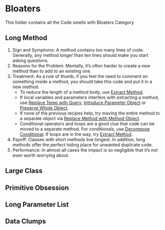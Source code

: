 # Bloaters

This folder contains all the Code smells with Bloaters Category

## Long Method

1. Sign and Symptoms: A method contains too many lines of code. Generally, any method longer than ten lines should make you start asking questions.
2. Reasons for the Problem: Mentally, it’s often harder to create a new method than to add to an existing one.
3. Treatment: As a rule of thumb, if you feel the need to comment on something inside a method, you should take this code and put it in a new method.
    * To reduce the length of a method body, use [Extract Method](https://github.com/latuconsinafr/refactoring-guru/tree/main/bloaters/long-method/extract-method).
    * If local variables and parameters interfere with extracting a method, use [Replace Temp with Query](), [Introduce Parameter Object]() or [Preserve Whole Object]().
    * If none of the previous recipes help, try moving the entire method to a separate object via [Replace Method with Method Object]().
    * Conditional operators and loops are a good clue that code can be moved to a separate method. For conditionals, use [Decompose Conditional](). If loops are in the way, try [Extract Method](https://github.com/latuconsinafr/refactoring-guru/tree/main/bloaters/long-method/extract-method).
4. Payoff: Classes with short methods live longest. In addition, long methods offer the perfect hiding place for unwanted duplicate code.
5. Performance: In almost all cases the impact is so negligible that it’s not even worth worrying about.

## Large Class

## Primitive Obsession

## Long Parameter List

## Data Clumps
